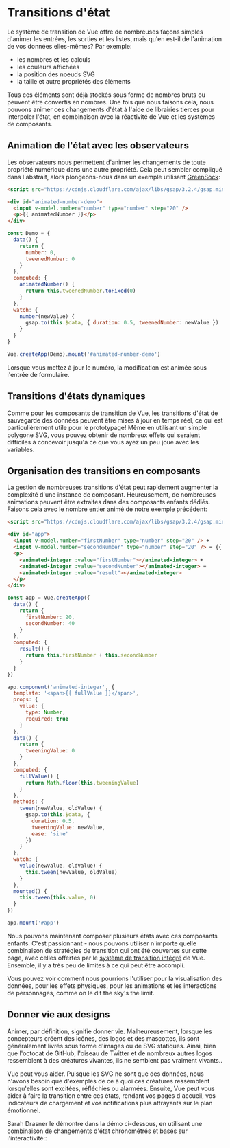 # Transitions d'état

Le système de transition de Vue offre de nombreuses façons simples d'animer les entrées, les sorties et les listes, mais qu'en est-il de l'animation de vos données elles-mêmes? Par exemple:

- les nombres et les calculs
- les couleurs affichées
- la position des noeuds SVG
- la taille et autre propriétés des éléments

Tous ces éléments sont déjà stockés sous forme de nombres bruts ou peuvent être convertis en nombres. Une fois que nous faisons cela, nous pouvons animer ces changements d'état à l'aide de librairies tierces pour interpoler l'état, en combinaison avec la réactivité de Vue et les systèmes de composants.

## Animation de l'état avec les observateurs

Les observateurs nous permettent d'animer les changements de toute propriété numérique dans une autre propriété. Cela peut sembler compliqué dans l'abstrait, alors plongeons-nous dans un exemple utilisant [GreenSock](https://greensock.com/):

```html
<script src="https://cdnjs.cloudflare.com/ajax/libs/gsap/3.2.4/gsap.min.js"></script>

<div id="animated-number-demo">
  <input v-model.number="number" type="number" step="20" />
  <p>{{ animatedNumber }}</p>
</div>
```

```js
const Demo = {
  data() {
    return {
      number: 0,
      tweenedNumber: 0
    }
  },
  computed: {
    animatedNumber() {
      return this.tweenedNumber.toFixed(0)
    }
  },
  watch: {
    number(newValue) {
      gsap.to(this.$data, { duration: 0.5, tweenedNumber: newValue })
    }
  }
}

Vue.createApp(Demo).mount('#animated-number-demo')
```

<common-codepen-snippet title="Transitioning State 1" slug="22903bc3b53eb5b7817378ecb985ce96" tab="js,result" :editable="false" :preview="false" />

Lorsque vous mettez à jour le numéro, la modification est animée sous l'entrée de formulaire.

## Transitions d'états dynamiques

Comme pour les composants de transition de Vue, les transitions d'état de sauvegarde des données peuvent être mises à jour en temps réel, ce qui est particulièrement utile pour le prototypage! Même en utilisant un simple polygone SVG, vous pouvez obtenir de nombreux effets qui seraient difficiles à concevoir jusqu'à ce que vous ayez un peu joué avec les variables.

<common-codepen-snippet title="Updating SVG" slug="a8e00648d4df6baa1b19fb6c31c8d17e" :height="500" tab="js,result" :editable="false" />

## Organisation des transitions en composants

La gestion de nombreuses transitions d'état peut rapidement augmenter la complexité d'une instance de composant. Heureusement, de nombreuses animations peuvent être extraites dans des composants enfants dédiés. Faisons cela avec le nombre entier animé de notre exemple précédent:

```html
<script src="https://cdnjs.cloudflare.com/ajax/libs/gsap/3.2.4/gsap.min.js"></script>

<div id="app">
  <input v-model.number="firstNumber" type="number" step="20" /> +
  <input v-model.number="secondNumber" type="number" step="20" /> = {{ result }}
  <p>
    <animated-integer :value="firstNumber"></animated-integer> +
    <animated-integer :value="secondNumber"></animated-integer> =
    <animated-integer :value="result"></animated-integer>
  </p>
</div>
```

```js
const app = Vue.createApp({
  data() {
    return {
      firstNumber: 20,
      secondNumber: 40
    }
  },
  computed: {
    result() {
      return this.firstNumber + this.secondNumber
    }
  }
})

app.component('animated-integer', {
  template: '<span>{{ fullValue }}</span>',
  props: {
    value: {
      type: Number,
      required: true
    }
  },
  data() {
    return {
      tweeningValue: 0
    }
  },
  computed: {
    fullValue() {
      return Math.floor(this.tweeningValue)
    }
  },
  methods: {
    tween(newValue, oldValue) {
      gsap.to(this.$data, {
        duration: 0.5,
        tweeningValue: newValue,
        ease: 'sine'
      })
    }
  },
  watch: {
    value(newValue, oldValue) {
      this.tween(newValue, oldValue)
    }
  },
  mounted() {
    this.tween(this.value, 0)
  }
})

app.mount('#app')
```

<common-codepen-snippet title="State Transition Components" slug="e9ef8ac7e32e0d0337e03d20949b4d17" tab="js,result" :editable="false" />

Nous pouvons maintenant composer plusieurs états avec ces composants enfants. C'est passionnant - nous pouvons utiliser n'importe quelle combinaison de stratégies de transition qui ont été couvertes sur cette page, avec celles offertes par le [système de transition intégré](transitions-enterleave.html) de Vue. Ensemble, il y a très peu de limites à ce qui peut être accompli.

Vous pouvez voir comment nous pourrions l'utiliser pour la visualisation des données, pour les effets physiques, pour les animations et les interactions de personnages, comme on le dit the sky's the limit.

## Donner vie aux designs

Animer, par définition, signifie donner vie. Malheureusement, lorsque les concepteurs créent des icônes, des logos et des mascottes, ils sont généralement livrés sous forme d'images ou de SVG statiques. Ainsi, bien que l'octocat de GitHub, l'oiseau de Twitter et de nombreux autres logos ressemblent à des créatures vivantes, ils ne semblent pas vraiment vivants..

Vue peut vous aider. Puisque les SVG ne sont que des données, nous n'avons besoin que d'exemples de ce à quoi ces créatures ressemblent lorsqu'elles sont excitées, réfléchies ou alarmées. Ensuite, Vue peut vous aider à faire la transition entre ces états, rendant vos pages d'accueil, vos indicateurs de chargement et vos notifications plus attrayants sur le plan émotionnel.

Sarah Drasner le démontre dans la démo ci-dessous, en utilisant une combinaison de changements d'état chronométrés et basés sur l'interactivité::

<common-codepen-snippet title="Vue-controlled Wall-E" slug="YZBGNp" :height="400" :team="false" user="sdras" name="Sarah Drasner" :editable="false" :preview="false" version="2" theme="light" />
